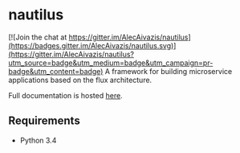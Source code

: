 # nautilus

[![Join the chat at https://gitter.im/AlecAivazis/nautilus](https://badges.gitter.im/AlecAivazis/nautilus.svg)](https://gitter.im/AlecAivazis/nautilus?utm_source=badge&utm_medium=badge&utm_campaign=pr-badge&utm_content=badge)
A framework for building microservice applications based on the flux architecture.

Full documentation is hosted [here](http://alecaivazis.github.io/nautilus/).

## Requirements
* Python 3.4
